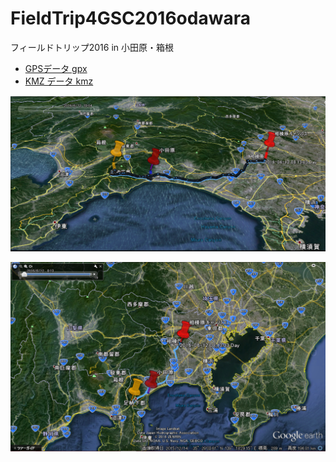 # FieldTrip4GSC2016odawara
フィールドトリップ2016 in 小田原・箱根


- [GPSデータ gpx](https://github.com/gsc-aoyama/FieldTrip4GSC2016odawara/blob/master/FieldTrip2016-06-12_odawara.gpx)
- [KMZ データ kmz](https://github.com/Yoshiek/FieldTrip4GSC2016odawara/blob/master/Filed%20trip%202016%20in%20Odawara-Hakone.kmz?raw=true)

![フィールドトリップ2016 in 小田原・箱根ルート](https://github.com/Yoshiek/FieldTrip4GSC2016odawara/blob/master/Field%20Trip%202016%20in%20Odawara-Hakone.PNG?raw=true "サンプル")




![フィールドトリップ2016 in 小田原・箱根ルート](https://github.com/Yoshiek/FieldTrip4GSC2016odawara/blob/master/Field%20Trip%202016%20in%20Odawara-Hakone-2.PNG?raw=true "サンプル")
